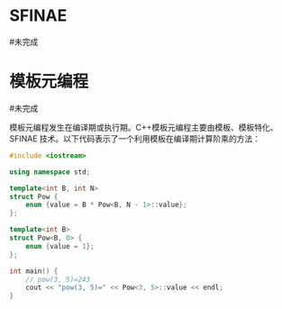 # SFINAE
#未完成 

# 模板元编程
#未完成 

模板元编程发生在编译期或执行期。C++模板元编程主要由模板、模板特化、SFINAE 技术。以下代码表示了一个利用模板在编译期计算阶乘的方法：

```c++
#include <iostream>

using namespace std;

template<int B, int N>
struct Pow {
    enum {value = B * Pow<B, N - 1>::value};
};

template<int B>
struct Pow<B, 0> {
    enum {value = 1};
};

int main() {
    // pow(3, 5)=243
    cout << "pow(3, 5)=" << Pow<3, 5>::value << endl;
}
```
